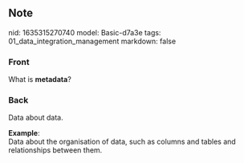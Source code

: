 ## Note
nid: 1635315270740
model: Basic-d7a3e
tags: 01_data_integration_management
markdown: false

### Front
What is <b>metadata</b>?

### Back
Data about data.
<div>
  <b>Example</b>:
</div>
<div>
  Data about the organisation of data, such as columns and tables
  and relationships between them.
</div>
